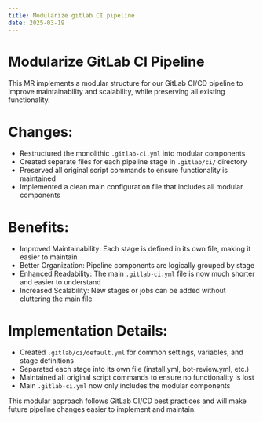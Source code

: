 ```yaml
---
title: Modularize gitlab CI pipeline
date: 2025-03-19
---
```


# Modularize GitLab CI Pipeline

This MR implements a modular structure for our GitLab CI/CD pipeline to improve maintainability and scalability, while preserving all existing functionality.

# Changes:

- Restructured the monolithic `.gitlab-ci.yml` into modular components
- Created separate files for each pipeline stage in `.gitlab/ci/` directory
- Preserved all original script commands to ensure functionality is maintained
- Implemented a clean main configuration file that includes all modular components

# Benefits:

- Improved Maintainability: Each stage is defined in its own file, making it easier to maintain
- Better Organization: Pipeline components are logically grouped by stage
- Enhanced Readability: The main `.gitlab-ci.yml` file is now much shorter and easier to understand
- Increased Scalability: New stages or jobs can be added without cluttering the main file

# Implementation Details:

- Created `.gitlab/ci/default.yml` for common settings, variables, and stage definitions
- Separated each stage into its own file (install.yml, bot-review.yml, etc.)
- Maintained all original script commands to ensure no functionality is lost
- Main `.gitlab-ci.yml` now only includes the modular components

This modular approach follows GitLab CI/CD best practices and will make future pipeline changes easier to implement and maintain.
